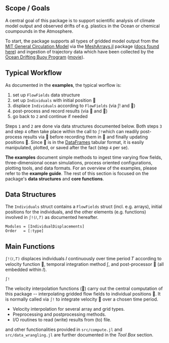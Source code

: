 ## Scope / Goals

A central goal of this package is to support scientific analysis of climate model output and observed drifts of e.g. plastics in the Ocean or chemical coumpounds in the Atmosphere. 

To start, the package supports all types of gridded model output from the [MIT General Circulation Model](https://mitgcm.readthedocs.io/en/latest/?badge=latest) via the [MeshArrays.jl](https://github.com/JuliaClimate/MeshArrays.jl) package ([docs found here](https://juliaclimate.github.io/MeshArrays.jl/dev/)) and ingestion of trajectory data which have been collected by the [Ocean Drifting Buoy Program](https://doi.org/10.1002/2016JC011716) ([movie](https://youtu.be/82HPnYBtoVo)).


## Typical Workflow

As documented in the **examples**, the typical worflow is:

1. set up `FlowFields` data structure
1. set up `Individuals` with initial position 📌
1. displace `Individuals` according to `FlowFields` (via	∫! and 🚄)
1. post-process and record results (via 🔧 and 🔴)
1. go back to `2` and continue if needed

Steps `1` and `2` are done via data structures documented below. Both steps `3` and step `4` often take place within the call to `∫!`which can readily post-process results via 🔧 before recording them in 🔴 and finally updating positions 📌. Since 🔴 is in the [DataFrames](https://juliadata.github.io/DataFrames.jl/latest/) tabular format, it is easily manipulated, plotted, or saved after the fact (step `4` per se).

**The examples** document simple methods to ingest time varying flow fields, three-dimensional ocean simulations, process oriented configurations, plotting tools, and data formats. For an overview of the examples, please refer to the **example guide**. The rest of this section is focused on the package's **data structures** and **core functions**.

## Data Structures

The `Individuals` struct contains a `FlowFields` struct (incl. e.g. arrays), initial positions for the individuals, and the other elements (e.g. functions) involved in `∫!(𝐼,𝑇)` as documented hereafter.

```@autodocs
Modules = [IndividualDisplacements]
Order   = [:type]
```

## Main Functions

`∫!(𝐼,𝑇)` displaces individuals 𝐼 continuously over time period 𝑇 according to velocity function 🚄, temporal integration method ∫, and post-processor 🔧 (all embedded within 𝐼).

```@docs
∫!
```

The velocity interpolation functions (🚄) carry out the central computation of this package -- interpolating gridded flow fields to individual positions 📌. It is normally called via `∫!` to integrate velocity 🚄 over a chosen time period. 

- Velocity interpolation for several array and grid types.
- Preprocessing and postprocessing methods.
- I/O routines to read (write) results from (to) file.

and other functionalities provided in `src/compute.jl` and `src/data_wrangling.jl` are further documented in the _Tool Box_ section.
